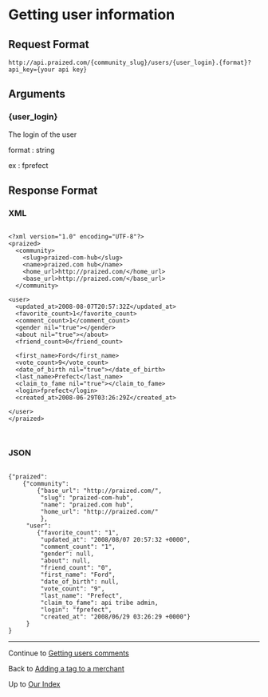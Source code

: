 # Getting user information #

## Request Format ##
```
http://api.praized.com/{community_slug}/users/{user_login}.{format}?api_key={your api key}
```
## Arguments ##

### {user\_login} ###

The login of the user

format : string

ex : fprefect

## Response Format ##

### XML ###

```

<?xml version="1.0" encoding="UTF-8"?>
<praized>
  <community>
    <slug>praized-com-hub</slug>
    <name>praized.com hub</name>
    <home_url>http://praized.com/</home_url>
    <base_url>http://praized.com/</base_url>
  </community>

<user>
  <updated_at>2008-08-07T20:57:32Z</updated_at>
  <favorite_count>1</favorite_count>
  <comment_count>1</comment_count>
  <gender nil="true"></gender>
  <about nil="true"></about>
  <friend_count>0</friend_count>

  <first_name>Ford</first_name>
  <vote_count>9</vote_count>
  <date_of_birth nil="true"></date_of_birth>
  <last_name>Prefect</last_name>
  <claim_to_fame nil="true"></claim_to_fame>
  <login>fprefect</login>
  <created_at>2008-06-29T03:26:29Z</created_at>

</user>
</praized>



```


### JSON ###

```

{"praized": 
	{"community": 
		{"base_url": "http://praized.com/", 
		 "slug": "praized-com-hub", 
		 "name": "praized.com hub", 
		 "home_url": "http://praized.com/"
		 }, 
	 "user": 
	 	{"favorite_count": "1", 
	 	 "updated_at": "2008/08/07 20:57:32 +0000", 
	 	 "comment_count": "1", 
	 	 "gender": null, 
	 	 "about": null, 
	 	 "friend_count": "0", 
	 	 "first_name": "Ford", 
	 	 "date_of_birth": null, 
	 	 "vote_count": "9", 
	 	 "last_name": "Prefect", 
	 	 "claim_to_fame": api tribe admin, 
	 	 "login": "fprefect", 
	 	 "created_at": "2008/06/29 03:26:29 +0000"}
	 }
}

```



---


Continue to [Getting users comments](GET_User_Comments.md)

Back to [Adding a tag to a merchant](POST_Merchant_Tag.md)

Up to [Our Index](API.md)